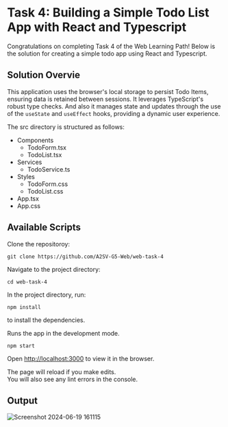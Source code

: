 # Task 4: Building a Simple Todo List App with React and Typescript
Congratulations on completing Task 4 of the Web Learning Path! Below is the solution for creating a simple todo app using 
React and Typescript.




## Solution Overvie

This application uses the browser's local storage to persist Todo Items, ensuring data is retained between sessions. It leverages TypeScript's robust type checks. And also it manages state and updates through the use of the `useState` and `useEffect` hooks, providing a dynamic user experience.

The src directory is structured as follows:
* Components
  * TodoForm.tsx
  * TodoList.tsx
* Services
  * TodoService.ts
* Styles
  * TodoForm.css
  * TodoList.css
* App.tsx
* App.css

## Available Scripts

Clone the repositoroy:

```
git clone https://github.com/A2SV-G5-Web/web-task-4
```


Navigate to the project directory:

```
cd web-task-4
```

In the project directory, run:

```
npm install
```
to install the dependencies.


Runs the app in the development mode.

```
npm start
```

Open [http://localhost:3000](http://localhost:3000) to view it in the browser.

The page will reload if you make edits.\
You will also see any lint errors in the console.

## Output
![Screenshot 2024-06-19 161115](https://github.com/A2SV-G5-Web/web-task-4/assets/112546247/6152027b-d500-4165-8934-34eb35bcadbb)
